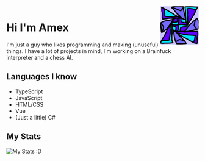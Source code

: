 <img src="icon.png" align="right" width="100px" height="100px"/>

# Hi I'm Amex

I'm just a guy who likes programming and making (unuseful) things.
I have a lot of projects in mind, I'm working on a Brainfuck interpreter and a chess AI.

## Languages I know

- TypeScript
- JavaScript
- HTML/CSS
- Vue
- (Just a little) C#

## My Stats

![My Stats :D](https://github-readme-stats.vercel.app/api?username=ItsAmex)

